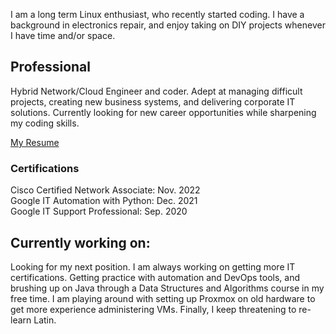 
I am a long term Linux enthusiast, who recently started coding. I have a background in electronics repair, and enjoy taking on DIY projects whenever I have time and/or space.  

## Professional 
Hybrid Network/Cloud Engineer and coder. Adept at managing difficult projects, creating new business systems, and delivering corporate IT solutions. Currently looking for new career opportunities while sharpening my coding skills.

[My Resume](https://jonas-bird.github.io/Jonas-Bird-HTML-Resume/)

### Certifications 
Cisco Certified Network Associate: Nov. 2022  
Google IT Automation with Python: Dec. 2021  
Google IT Support Professional: Sep. 2020   


## Currently working on:

Looking for my next position. I am always working on getting more IT certifications. Getting practice with automation and DevOps tools, and brushing up on Java through a Data Structures and Algorithms course in my free time. I am playing around with setting up Proxmox on old hardware to get more experience administering VMs. Finally, I keep threatening to re-learn Latin.
